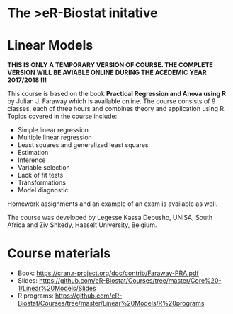
# The >eR-Biostat initative
# Linear Models

**THIS IS ONLY A TEMPORARY VERSION OF COURSE. THE COMPLETE VERSION WILL BE AVIABLE ONLINE DURING THE ACEDEMIC YEAR 2017/2018 !!!**

This course is based on the book **Practical Regression and Anova using R**  by Julian J. Faraway which is available online. The course consists of 9 classes, each of three hours and combines theory and application using R. Topics covered in the course include:

* Simple linear regression
* Multiple linear regression
* Least squares and generalized least squares
* Estimation
* Inference
* Variable selection 
* Lack of fit tests
* Transformations
* Model diagnostic

Homework assignments and an example of an exam is available as well.

The course was developed by Legesse Kassa Debusho, UNISA, South
Africa and Ziv Shkedy, Hasselt University, Belgium.

# Course materials
* Book: https://cran.r-project.org/doc/contrib/Faraway-PRA.pdf
* Slides: https://github.com/eR-Biostat/Courses/tree/master/Core%20-1/Linear%20Models/Slides
* R programs: https://github.com/eR-Biostat/Courses/tree/master/Linear%20Models/R%20programs
